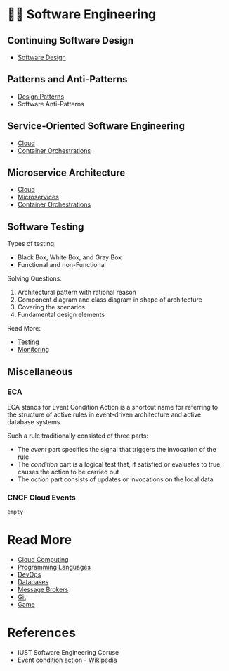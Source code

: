 # 👨‍💻 Software Engineering

## Continuing Software Design

- [Software Design](Software%20Engineering/Software%20Design.md)

## Patterns and Anti-Patterns

- [Design Patterns](Software%20Engineering/Design%20Patterns.md)
- Software Anti-Patterns

## Service-Oriented Software Engineering

- [Cloud](☁️%20Cloud.md)
- [Container Orchestrations](Container%20Orchestrations.md)

## Microservice Architecture

- [Cloud](☁️%20Cloud.md)
- [Microservices](Microservices.md)
- [Container Orchestrations](Container%20Orchestrations.md)

## Software Testing

Types of testing:

- Black Box, White Box, and Gray Box
- Functional and non-Functional

Solving Questions:

1. Architectural pattern with rational reason
2. Component diagram and class diagram in shape of architecture
3. Covering the scenarios
4. Fundamental design elements

Read More:

- [Testing](🧪%20Testing.md)
- [Monitoring](📈%20Monitoring.md)

## Miscellaneous

### ECA

ECA stands for Event Condition Action is a shortcut name for referring to the structure of active rules in event-driven
architecture and active database systems.

Such a rule traditionally consisted of three parts:

- The *event* part specifies the signal that triggers the invocation of the rule
- The *condition* part is a logical test that, if satisfied or evaluates to true, causes the action to be carried out
- The *action* part consists of updates or invocations on the local data

### CNCF Cloud Events

`empty`

# Read More

- [Cloud Computing](Cloud%20Computing.md)
- [Programming Languages](👨‍💻%20Programming%20Languages.md)
- [DevOps](👷%20DevOps.md)
- [Databases](💾%20Databases.md)
- [Message Brokers](💬%20Message%20Brokers.md)
- [Git](Git.md)
- [Game](Game.md)

# References

- IUST Software Engineering Coruse
- [Event condition action - Wikipedia](https://en.wikipedia.org/wiki/Event_condition_action)
